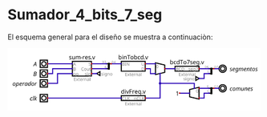 # Sumador_4_bits_7_seg

El esquema general para el diseño se muestra a continuaciòn:

![Esquema_general](./Pictures_1/Sumador_esquema.png)
